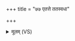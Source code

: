 +++
title = "७७ एतत्ते ततस्वधा"

+++
<details><summary>मूलम् (VS)</summary>

ए॒तत्ते॑ ततस्व॒धा ॥
</details>